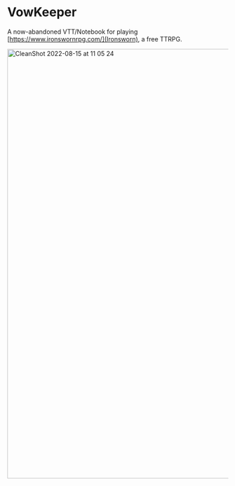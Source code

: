 # VowKeeper

A now-abandoned VTT/Notebook for playing [https://www.ironswornrpg.com/](Ironsworn), a free TTRPG.

<img width="980" alt="CleanShot 2022-08-15 at 11 05 24" src="https://user-images.githubusercontent.com/12204005/184607774-1cffa562-3fdc-4618-91a8-d549d4acdedd.png">
